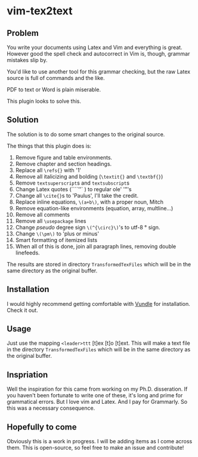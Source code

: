 vim-tex2text
=============

Problem
-------

You write your documents using Latex and Vim and everything is great.
However good the spell check and autocorrect in Vim is, though, grammar
mistakes slip by. 

You'd like to use another tool for this grammar checking, but the raw
Latex source is full of commands and the like. 

PDF to text or Word is plain miserable. 

This plugin looks to solve this. 


Solution
--------

The solution is to do some smart changes to the original source. 

The things that this plugin does is:

1. Remove figure and table environments. 
2. Remove chapter and section headings.
3. Replace all `\refs{}` with '1'
4. Remove all italicizing and bolding (`\textit{}` and `\textbf{}`)
5. Remove `textsuperscript`s and `textsubscript`s
6. Change Latex quotes (````''` ) to regular ole' '"'s
7. Change all `\cite{}`s to 'Paulus', I'll take the credit.
8. Replace inline equations, `\(a+b\)`, with a proper noun, Mitch
9. Remove equation-like environments (equation, array, multline...)
10. Remove all comments
11. Remove all `\usepackage` lines
12. Change _pseudo_ degree sign `\(^{\circ}\)`'s to utf-8 ° sign.
13. Change `\(\pm\)` to 'plus or minus'
14. Smart formatting of itemized lists
15. When all of this is done, join all paragraph lines, removing double
   linefeeds.

The results are stored in directory `TransformedTexFiles` which will be in the
same directory as the original buffer. 


Installation
------------

I would highly recommend getting comfortable with
[Vundle](https://github.com/VundleVim/Vundle.vim) for installation.
Check it out. 


Usage
-----

Just use the mapping `<leader>ttt` [t]ex [t]o [t]ext. This will make a
text file in the directory `TransformedTexFiles` which will be in the
same directory as the original buffer. 

Inspriation
-----------

Well the inspiration for this came from working on my Ph.D. disseration.
If you haven't been fortunate to write one of these, it's long and prime
for grammatical errors. But I love vim and Latex. And I pay for
Grammarly. So this was a necessary consequence.


Hopefully to come
-----------------

Obviously this is a work in progress. I will be adding items as I come
across them. This is open-source, so feel free to make an issue and
contribute!










